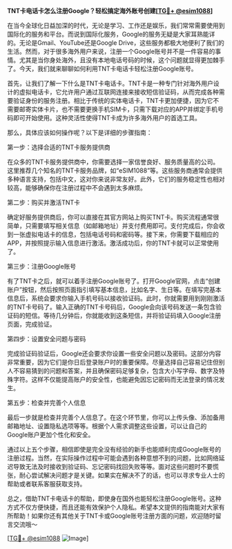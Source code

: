 **TNT卡电话卡怎么注册Google？轻松搞定海外账号创建[[TG💪+ @esim1088](https://t.me/s/esim1088)]**

在当今全球化日益加深的时代，无论是学习、工作还是娱乐，我们常常需要使用到国际化的服务和平台。而说到国际化服务，Google的服务无疑是大家耳熟能详的。无论是Gmail、YouTube还是Google Drive，这些服务都极大地便利了我们的生活。然而，对于很多海外用户来说，注册一个Google账号并不是一件容易的事情。尤其是当你身处海外，且没有本地电话号码的时候，这个问题就显得更加棘手了。今天，我们就来聊聊如何利用TNT卡电话卡轻松注册Google账号。

首先，让我们了解一下什么是TNT卡电话卡。TNT卡是一种专门针对海外用户设计的虚拟电话卡，它允许用户通过互联网连接来接收短信验证码，从而完成各种需要验证身份的服务注册。相比于传统的实体电话卡，TNT卡更加便捷，因为它不需要邮寄实体卡片，也不需要更换手机SIM卡，只需下载对应的APP并绑定手机号码即可开始使用。这种灵活性使得TNT卡成为许多海外用户的首选工具。

那么，具体应该如何操作呢？以下是详细的步骤指南：

第一步：选择合适的TNT卡服务提供商

在众多的TNT卡服务提供商中，你需要选择一家信誉良好、服务质量高的公司。这里推荐几个知名的TNT卡服务品牌，如“eSIM1088”等。这些服务商通常会提供多种语言支持，包括中文，这对你来说非常友好。此外，它们的服务稳定性也相对较高，能够确保你在注册过程中不会遇到太多麻烦。

第二步：购买并激活TNT卡

确定好服务提供商后，你可以直接在其官方网站上购买TNT卡。购买流程通常很简单，只需要填写相关信息（如邮箱地址）并支付费用即可。支付完成后，你会收到一张虚拟电话卡的信息，包括电话号码和密码等。接下来，你需要下载相应的APP，并按照提示输入信息进行激活。激活成功后，你的TNT卡就可以正常使用了。

第三步：注册Google账号

有了TNT卡之后，就可以着手注册Google账号了。打开Google官网，点击“创建账户”按钮，然后按照页面指引填写基本信息，比如名字、生日等。在填写完基本信息后，系统会要求你输入手机号码以接收验证码。此时，你就需要用到刚刚激活的TNT卡号码了。输入正确的TNT卡号码后，Google会向该号码发送一条包含验证码的短信。等待几分钟后，你就能收到这条短信，并将验证码填入Google注册页面，完成验证。

第四步：设置安全问题与密码

完成验证码验证后，Google还会要求你设置一些安全问题以及密码。这部分内容非常重要，因为它们是你日后登录账户时的重要保障。尽量选择自己容易记住但别人不容易猜到的问题和答案，并且确保密码足够复杂，包含大小写字母、数字及特殊字符。这样不仅能提高账户的安全性，也能避免因忘记密码而无法登录的情况发生。

第五步：检查并完善个人信息

最后一步就是检查并完善个人信息了。在这个环节里，你可以上传头像、添加备用邮箱地址、设置隐私选项等等。根据个人需求调整这些设置，可以让自己的Google账户更加个性化和安全。

通过以上五个步骤，相信即使是完全没有经验的新手也能顺利完成Google账号的注册过程。当然，在实际操作过程中可能会遇到各种意想不到的问题，比如网络延迟导致无法及时接收到验证码、忘记密码找回失败等等。面对这些问题时不要慌张，耐心尝试解决问题才是关键。如果实在解决不了的话，也可以寻求专业人士的帮助或者联系客服获取支持。

总之，借助TNT卡电话卡的帮助，即使身在国外也能轻松注册Google账号。这种方式不仅方便快捷，而且还能有效保护个人隐私。希望本文提供的指南能对大家有所帮助！如果你还有其他关于TNT卡或Google账号注册方面的问题，欢迎随时留言交流哦～

[[TG💪+ @esim1088](https://t.me/s/esim1088) ![Image](https://i.postimg.cc/4NQfJmqS/Snipaste-2025-05-13-00-14-12.png)]